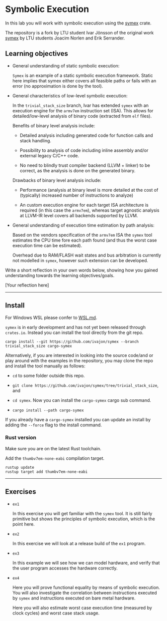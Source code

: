 # Symbolic Execution

In this lab you will work with symbolic execution using the [symex](https://github.com/ivajon/symex/tree/trivial_stack_size) crate.

The repository is a fork by LTU student Ivar Jönsson of the original work [symex](https://github.com/norlen/symex) by LTU students Joacim Norlen and Erik Serrander.

## Learning objectives

- General understanding of static symbolic execution:

  `Symex` is an example of a static symbolic execution framework. Static here implies that symex either covers all feasible paths or fails with an error (no approximation is done by the tool).

- General characteristics of low-level symbolic execution:

  In the `trivial_stack_size` branch, Ivar has extended `symex` with an execution engine for the `armv7em` instruction set (ISA). This allows for detailed/low-level analysis of binary code (extracted from `elf` files).

  Benefits of binary level analysis include:

  - Detailed analysis including generated code for function calls and stack handling.

  - Possibility to analysis of code including inline assembly and/or external legacy C/C++ code.

  - No need to blindly trust compiler backend (LLVM + linker) to be correct, as the analysis is done on the generated binary.

  Drawbacks of binary level analysis include:

  - Performance (analysis at binary level is more detailed at the cost of (typically) increased number of instructions to analyze)

  - An custom execution engine for each target ISA architecture is required (in this case the `armv7em`), whereas target agnostic analysis at LLVM-IR level covers all backends supported by LLVM.

- General understanding of execution time estimation by path analysis:

  Based on the vendors specification of the `armv7em` ISA the `symex` tool estimates the CPU time fore each path found (and thus the worst case execution time can be estimated).

  Overhead due to RAM/FLASH wait states and bus arbitration is currently not modelled in `symex`, however such extension can be developed.

Write a short reflection in your own words below, showing how you gained understanding towards the learning objectives/goals.

[Your reflection here]

---

## Install

For Windows WSL please confer to [WSL.md](WSL.md).

`symex` is in early development and has not yet been released through `crates.io`. Instead you can install the tool directly from the git repo.

```shell
cargo install --git https://github.com/ivajon/symex --branch trivial_stack_size cargo-symex
```

Alternatively, if you are interested in looking into the source code/and or play around with the examples in the repository, you may clone the repo and install the tool manually as follows:

- `cd` to some folder outside this repo.
- `git clone https://github.com/ivajon/symex/tree/trivial_stack_size`, and

- `cd symex`. Now you can install the `cargo-symex` cargo sub command.

- `cargo install --path cargo-symex`

If you already have a `cargo-symex` installed you can update an install by adding the `--force` flag to the install command.

### Rust version

Make sure you are on the latest Rust toolchain.

Add the `thumbv7em-none-eabi` compilation target.

```shell
rustup update
rustup target add thumbv7em-none-eabi
```

---

## Exercises

- `ex1`

  In this exercise you will get familiar with the `symex` tool. It is still fairly primitive but shows the principles of symbolic execution, which is the point here.

- `ex2`

  In this exercise we will look at a release build of the `ex1` program.

- `ex3`

  In this example we will see how we can model hardware, and verify that the user program accesses the hardware correctly.

- `ex4`

  Here you will prove functional equality by means of symbolic execution. You will also investigate the correlation between instructions executed by `symex` and instructions executed on bare metal hardware.

  Here you will also estimate worst case execution time (measured by clock cycles) and worst case stack usage.
